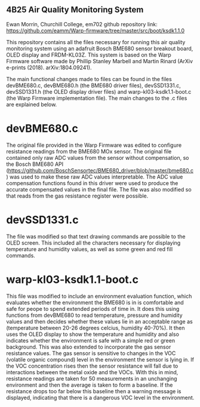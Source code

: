 ## 4B25 Air Quality Monitoring System
Ewan Morrin, Churchill College, em702
github repository link: https://github.com/eamm/Warp-firmware/tree/master/src/boot/ksdk1.1.0

This repository contains all the files necessary for running this air quality monitoring system using an adafruit Bosch BME680 sensor breakout board, OLED display and FRDM-KL03Z. This system is based on the Warp Firmware software made by Phillip Stanley Marbell and Martin Rinard (ArXiv e-prints (2018). arXiv:1804.09241).

The main functional changes made to files can be found in the files devBME680.c, devBME680.h (the BME680 driver files), devSSD1331.c, devSSD1331.h (the OLED display driver files) and warp-kl03-ksdk1.1-boot.c (the Warp Firmware implementation file). The main changes to the .c files are explained below.

# devBME680.c
The original file provided in the Warp Firmware was edited to configure resistance readings from the BME680 MOx sensor. The original file contained only raw ADC values from the sensor without compensation, so the Bosch BME680 API (https://github.com/BoschSensortec/BME680_driver/blob/master/bme680.c) was used to make these raw ADC values interpretable. The ADC value compensation functions found in this driver were used to produce the accurate compensated values in the final file. The file was also modified so that reads from the gas resistance register were possible.

# devSSD1331.c
The file was modified so that text drawing commands are possible to the OLED screen. This included all the characters necessary for displaying temperature and humidity values, as well as some green and red fill commands.

# warp-kl03-ksdk1.1-boot.c
This file was modified to include an environment evaluation function, which evaluates whether the environment the BME680 is in is comfortable and safe for peope to spend extended periods of time in. It does this using functions from devBME680 to read temperature, pressure and humidity values and then decides whether these values lie in an acceptable range as (temperature between 20-26 degrees celcius, humidity 40-70%). It then uses the OLED display to show the temperature and humidity and also indicates whether the environment is safe with a simple red or green background. This was also extended to incorporate the gas sensor resistance values. The gas sensor is sensitive to changes in the VOC (volatile organic compound) level in the environment the sensor is lying in. If the VOC concentration rises then the sensor resistance will fall due to interactions between the metal oxide and the VOCs. With this in mind, resistance readings are taken for 50 measurements in an unchanging environment and then the average is taken to form a baseline. If the resistance drops too far below this baseline then a warning message is displayed, indicating that there is a dangerous VOC level in the environment. 